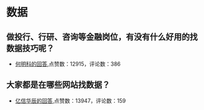 #  数据 
## 做投行、行研、咨询等金融岗位，有没有什么好用的找数据技巧呢？
- [何明科的回答](https://www.zhihu.com/question/33255013/answer/82949972),点赞数：12915，评论数：386
## 大家都是在哪些网站找数据？
- [亿信华辰的回答](https://www.zhihu.com/question/27692329/answer/1323609882),点赞数：13947，评论数：159
